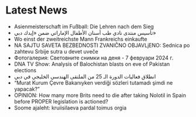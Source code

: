 # Latest News
-  Asienmeisterschaft im Fußball: Die Lehren nach dem Sieg
-  تأسيس منتدى نادي طب أسنان الأطفال الإماراتي ضمن «إيدك دبي»
-  Wo einst der zweitreichste Mann Frankreichs einkaufte
-  NA SAJTU SAVETA BEZBEDNOSTI ZVANIČNO OBJAVLjENO: Sednica po zahtevu Srbije sutra u devet uveče
-  Фотогалерия: Световните снимки на деня - 7 февруари 2024 г.
-  DNA TV Show: Analysis of Balochistan blasts on eve of Pakistan elections
-  انطلاق فعاليات الدورة الـ 25 من الملتقى الهندسي الخليجي في دبي
-  “Murat Kurum Çevre Bakanıyken verdiği sözleri tutamadı şimdi ne yapacak?”
-  OPINION: How many more Brits need to die after taking Nolotil in Spain before PROPER legislation is actioned?
-  Soome ajaleht: kruiisilaeva pardal toimus orgia
